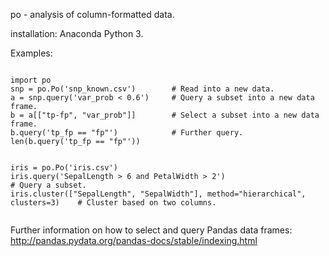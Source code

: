 
po - analysis of column-formatted data.

installation:
	Anaconda Python 3.

Examples:

```

import po
snp = po.Po('snp_known.csv')        # Read into a new data.
a = snp.query('var_prob < 0.6')     # Query a subset into a new data frame.
b = a[["tp-fp", "var_prob"]]        # Select a subset into a new data frame.
b.query('tp_fp == "fp"')            # Further query.
len(b.query('tp_fp == "fp"'))


iris = po.Po('iris.csv')
iris.query('SepalLength > 6 and PetalWidth > 2')                                  # Query a subset.
iris.cluster(["SepalLength", "SepalWidth"], method="hierarchical", clusters=3)    # Cluster based on two columns.


```
Further information on how to select and query Pandas data frames: http://pandas.pydata.org/pandas-docs/stable/indexing.html
